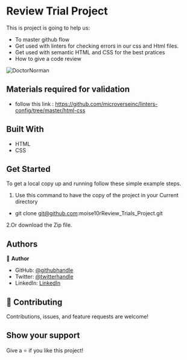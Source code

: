 # Review Trial Project

This is project is going to help us:
- To master github flow 
- Get used with linters for checking errors in our css and  Html files.
- Get used with semantic HTML and CSS for the best pratices
- How to give a code review 

![DoctorNorman](https://user-images.githubusercontent.com/57562869/120646742-1c9c6d80-c47a-11eb-8eba-cbafcd078ac8.png)


## Materials required for validation

- follow this link :
  https://github.com/microverseinc/linters-config/tree/master/html-css

## Built With

- HTML
- CSS


## Get Started
To get a local copy up and running follow these simple example steps.

1. Use this command to have the copy of the project in your Current directory
- git clone git@github.com:moise10rReview_Trials_Project.git

2.Or download the Zip file.


## Authors

👤 **Author**

- GitHub: [@githubhandle](https://github.com/moise10r)
- Twitter: [@twitterhandle](https://twitter.com/MRushanika)
- LinkedIn: [LinkedIn](https://www.linkedin.com/in/nganulo-rushanika-mo%C3%AFse-626139197/)

## 🤝 Contributing

Contributions, issues, and feature requests are welcome!


## Show your support

Give a ⭐️ if you like this project!
